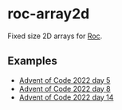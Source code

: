 # roc-array2d

Fixed size 2D arrays for [Roc](https://www.roc-lang.org/).

## Examples

- [Advent of Code 2022 day 5](examples/aoc_2022/day_05)
- [Advent of Code 2022 day 8](examples/aoc_2022/day_08)
- [Advent of Code 2022 day 14](examples/aoc_2022/day_14)
